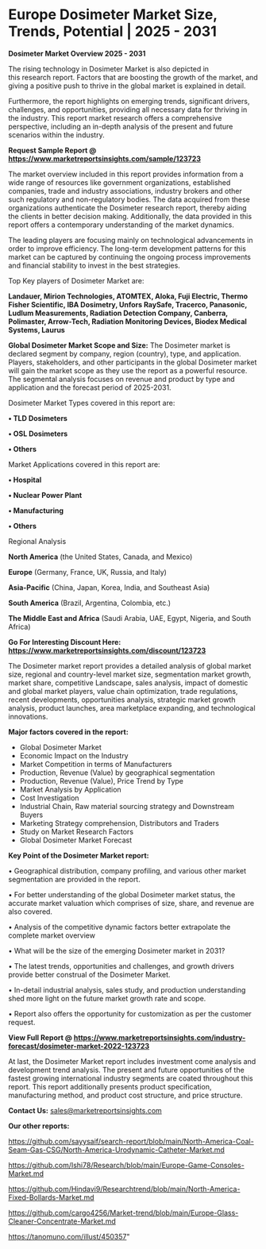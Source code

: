 # Europe Dosimeter Market Size, Trends, Potential | 2025 - 2031

<Strong> Dosimeter Market Overview 2025 - 2031</strong>

The rising technology in Dosimeter Market is also depicted in this research report. Factors that are boosting the growth of the market, and giving a positive push to thrive in the global market is explained in detail.

Furthermore, the report highlights on emerging trends, significant drivers, challenges, and opportunities, providing all necessary data for thriving in the industry. This report market research offers a comprehensive perspective, including an in-depth analysis of the present and future scenarios within the industry.

<strong>Request Sample Report @ <a href=https://www.marketreportsinsights.com/sample/123723>https://www.marketreportsinsights.com/sample/123723</a></strong>

The market overview included in this report provides information from a wide range of resources like government organizations, established companies, trade and industry associations, industry brokers and other such regulatory and non-regulatory bodies. The data acquired from these organizations authenticate the Dosimeter research report, thereby aiding the clients in better decision making. Additionally, the data provided in this report offers a contemporary understanding of the market dynamics.

The leading players are focusing mainly on technological advancements in order to improve efficiency. The long-term development patterns for this market can be captured by continuing the ongoing process improvements and financial stability to invest in the best strategies.

Top Key players of Dosimeter Market are:

<strong>Landauer, Mirion Technologies, ATOMTEX, Aloka, Fuji Electric, Thermo Fisher Scientific, IBA Dosimetry, Unfors RaySafe, Tracerco, Panasonic, Ludlum Measurements, Radiation Detection Company, Canberra, Polimaster, Arrow-Tech, Radiation Monitoring Devices, Biodex Medical Systems, Laurus</strong>

<strong><b>Global Dosimeter Market Scope and Size:</b></strong>
The Dosimeter market is declared segment by company, region (country), type, and application. Players, stakeholders, and other participants in the global Dosimeter market will gain the market scope as they use the report as a powerful resource. The segmental analysis focuses on revenue and product by type and application and the forecast period of 2025-2031.

Dosimeter Market Types covered in this report are:

<strong>• TLD Dosimeters

• OSL Dosimeters

• Others</strong>

Market Applications covered in this report are:

<strong>• Hospital

• Nuclear Power Plant

• Manufacturing

• Others</strong> 

Regional Analysis

<strong>North America</strong> (the United States, Canada, and Mexico)

<strong>Europe</strong> (Germany, France, UK, Russia, and Italy)

<strong>Asia-Pacific</strong> (China, Japan, Korea, India, and Southeast Asia)

<strong>South America</strong> (Brazil, Argentina, Colombia, etc.)

<strong>The Middle East and Africa</strong> (Saudi Arabia, UAE, Egypt, Nigeria, and South Africa)

<strong>Go For Interesting Discount Here: <a href=https://www.marketreportsinsights.com/discount/123723>https://www.marketreportsinsights.com/discount/123723</a></strong>

The Dosimeter market report provides a detailed analysis of global market size, regional and country-level market size, segmentation market growth, market share, competitive Landscape, sales analysis, impact of domestic and global market players, value chain optimization, trade regulations, recent developments, opportunities analysis, strategic market growth analysis, product launches, area marketplace expanding, and technological innovations.

<strong><b>Major factors covered in the report:</b></strong>
<ul>
  <li>Global Dosimeter Market </li>
  <li>Economic Impact on the Industry</li>
  <li>Market Competition in terms of Manufacturers</li>
  <li>Production, Revenue (Value) by geographical segmentation</li>
  <li>Production, Revenue (Value), Price Trend by Type</li>
  <li>Market Analysis by Application</li>
  <li>Cost Investigation</li>
  <li>Industrial Chain, Raw material sourcing strategy and Downstream Buyers</li>
  <li>Marketing Strategy comprehension, Distributors and Traders</li>
  <li>Study on Market Research Factors</li>
  <li>Global Dosimeter Market Forecast</li>
</ul>

<strong><b>Key Point of the Dosimeter Market report:</b></strong>

• Geographical distribution, company profiling, and various other market segmentation are provided in the report.

• For better understanding of the global Dosimeter market status, the accurate market valuation which comprises of size, share, and revenue are also covered.

• Analysis of the competitive dynamic factors better extrapolate the complete market overview

• What will be the size of the emerging Dosimeter market in 2031?

• The latest trends, opportunities and challenges, and growth drivers provide better construal of the Dosimeter Market.

• In-detail industrial analysis, sales study, and production understanding shed more light on the future market growth rate and scope.

• Report also offers the opportunity for customization as per the customer request.

<strong><b>View Full Report @ <a href=https://www.marketreportsinsights.com/industry-forecast/dosimeter-market-2022-123723>https://www.marketreportsinsights.com/industry-forecast/dosimeter-market-2022-123723</a></b></strong>


At last, the Dosimeter Market report includes investment come analysis and development trend analysis. The present and future opportunities of the fastest growing international industry segments are coated throughout this report. This report additionally presents product specification, manufacturing method, and product cost structure, and price structure.

<strong>Contact Us:</strong>
sales@marketreportsinsights.com

<strong>Our other reports:</strong>

<a href=https://github.com/sayysaif/search-report/blob/main/North-America-Coal-Seam-Gas-CSG/North-America-Urodynamic-Catheter-Market.md>https://github.com/sayysaif/search-report/blob/main/North-America-Coal-Seam-Gas-CSG/North-America-Urodynamic-Catheter-Market.md</a>

<a href=https://github.com/Ishi78/Research/blob/main/Europe-Game-Consoles-Market.md>https://github.com/Ishi78/Research/blob/main/Europe-Game-Consoles-Market.md</a>

<a href=https://github.com/Hindavi9/Researchtrend/blob/main/North-America-Fixed-Bollards-Market.md>https://github.com/Hindavi9/Researchtrend/blob/main/North-America-Fixed-Bollards-Market.md</a>

<a href=https://github.com/cargo4256/Market-trend/blob/main/Europe-Glass-Cleaner-Concentrate-Market.md>https://github.com/cargo4256/Market-trend/blob/main/Europe-Glass-Cleaner-Concentrate-Market.md</a>

<a href=https://tanomuno.com/illust/450357>https://tanomuno.com/illust/450357</a>"

